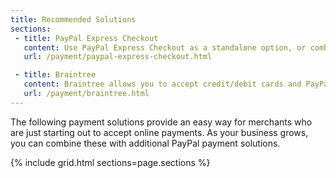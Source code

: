 ```yaml
---
title: Recommended Solutions
sections:
 - title: PayPal Express Checkout
   content: Use PayPal Express Checkout as a standalone option, or combine it with another PayPal payment solution.
   url: /payment/paypal-express-checkout.html

 - title: Braintree
   content: Braintree allows you to accept credit/debit cards and PayPal without any setup or monthly fees. Your customers never leave your store to complete the purchase.
   url: /payment/braintree.html
---
```


The following payment solutions provide an easy way for merchants who are just starting out to accept online payments. As your business grows, you can combine these with additional PayPal payment solutions.

{% include grid.html sections=page.sections %}